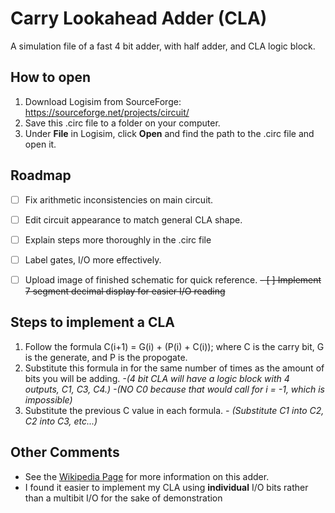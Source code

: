 # Carry Lookahead Adder (CLA)
A simulation file of a fast 4 bit adder, with half adder, and CLA logic block.

## How to open
1. Download Logisim from SourceForge: https://sourceforge.net/projects/circuit/
2. Save this .circ file to a folder on your computer.
3. Under **File** in Logisim, click **Open** and find the path to the .circ file and open it.

## Roadmap
- [ ] Fix arithmetic inconsistencies on main circuit.
- [ ] Edit circuit appearance to match general CLA shape.
- [ ] Explain steps more thoroughly in the .circ file
- [ ] Label gates, I/O more effectively.
- [ ] Upload image of finished schematic for quick reference.
~~- [ ] Implement 7 segment decimal display for easier I/O reading~~


## Steps to implement a CLA
1. Follow the formula C(i+1) = G(i) + (P(i) + C(i)); where C is the carry bit, G is the generate, and P is the propogate.
2. Substitute this formula in for the same number of times as the amount of bits you will be adding.
_-(4 bit CLA will have a logic block with 4 outputs, C1, C3, C4.)
-(NO C0 because that would call for i = -1, which is impossible)_
3. Substitute the previous C value in each formula.
_- (Substitute C1 into C2, C2 into C3, etc...)_

## Other Comments
- See the [Wikipedia Page](https://en.wikipedia.org/wiki/Carry-lookahead_adder) for more information on this adder.
- I found it easier to implement my CLA using **individual** I/O bits rather than a multibit I/O for the 
sake of demonstration
